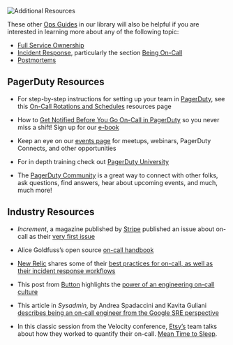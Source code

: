 ![Additional Resources](/assets/images/headers/OnCall-Resources.png)

These other [Ops Guides](https://pagerduty.com/ops-guides) in our library will also be helpful if you are interested in learning more about any of the following topic:

- [Full Service Ownership](https://ownership.pagerduty.com)
- [Incident Response](https://response.pagerduty.com), particularly the section [Being On-Call](https://response.pagerduty.com/oncall/being_oncall/)
- [Postmortems](https://postmortems.pagerduty.com)

## PagerDuty Resources
- For step-by-step instructions for setting up your team in [PagerDuty](https://pagerduty.com), see this [On-Call Rotations and Schedules](https://www.pagerduty.com/resources/learn/call-rotations-schedules/) resources page

- How to [Get Notified Before You Go On-Call in PagerDuty](https://www.pagerduty.com/blog/ochon-update/) so you never miss a shift!
Sign up for our [e-book](https://www.pagerduty.com/resources/ebook/on-call-guide/)

- Keep an eye on our [events page](https://www.pagerduty.com/events/) for meetups, webinars, PagerDuty Connects, and other opportunities

- For in depth training check out [PagerDuty University](https://www.pagerduty.com/university/)

- The [PagerDuty Community](https://community.pagerduty.com/forum/) is a great way to connect with other folks, ask questions, find answers, hear about upcoming events, and much, much more!

## Industry Resources

- *Increment*, a magazine published by [Stripe](https://stripe.com) published an issue about on-call as their [very first issue](https://increment.com/on-call/)

- Alice Goldfuss’s open source [on-call handbook](https://github.com/alicegoldfuss/oncall-handbook)

- [New Relic](https://newrelic.com) shares some of their [best practices for on-call, as well as their incident response workflows](https://blog.newrelic.com/engineering/on-call-and-incident-response-new-relic-best-practices/)

- This post from [Button](https://www.usebutton.com/) highlights the [power of an engineering on-call culture](https://blog.usebutton.com/fostering-a-strong-engineering-on-call-culture)

- This article in *Sysadmin*, by Andrea Spadaccini and Kavita Guliani [describes being an on-call engineer from the Google SRE perspective](https://storage.googleapis.com/pub-tools-public-publication-data/pdf/44813.pdf)

- In this classic session from the Velocity conference, [Etsy’s](https://etsy.com) team talks about how they worked to quantify their on-call. [Mean Time to Sleep](https://www.youtube.com/watch?v=FLqucVb_et0&feature=youtu.be&ab_channel=LaurieDenness).


